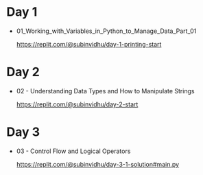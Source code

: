 # Day 1

 - 01_Working_with_Variables_in_Python_to_Manage_Data_Part_01

   
   https://replit.com/@subinvidhu/day-1-printing-start

# Day 2

- 02 - Understanding Data Types and How to Manipulate Strings

  https://replit.com/@subinvidhu/day-2-start


# Day 3

- 03 - Control Flow and Logical Operators 

  https://replit.com/@subinvidhu/day-3-1-solution#main.py